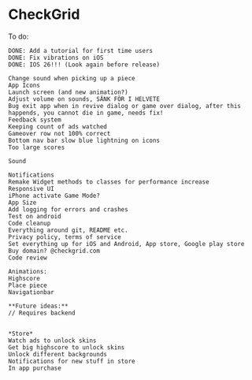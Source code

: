 # CheckGrid

To do:

    DONE: Add a tutorial for first time users
    DONE: Fix vibrations on iOS
    DONE: IOS 26!!! (Look again before release)

    Change sound when picking up a piece
    App Icons
    Launch screen (and new animation?)
    Adjust volume on sounds, SÄNK FÖR I HELVETE
    Bug exit app when in revive dialog or game over dialog, after this happends, you cannot die in game, needs fix!
    Feedback system
    Keeping count of ads watched
    Gameover row not 100% correct
    Bottom nav bar slow blue lightning on icons
    Too large scores
    
    Sound

    Notifications
    Remake Widget methods to classes for performance increase
    Responsive UI
    iPhone activate Game Mode?
    App Size
    Add logging for errors and crashes
    Test on android
    Code cleanup
    Everything around git, README etc.
    Privacy policy, terms of service
    Set everything up for iOS and Android, App store, Google play store
    Buy domain? @checkgrid.com
    Code review

    Animations:
    Highscore
    Place piece
    Navigationbar

    **Future ideas:**
    // Requires backend


    *Store*
    Watch ads to unlock skins
    Get big highscore to unlock skins
    Unlock different backgrounds
    Notifications for new stuff in store
    In app purchase


